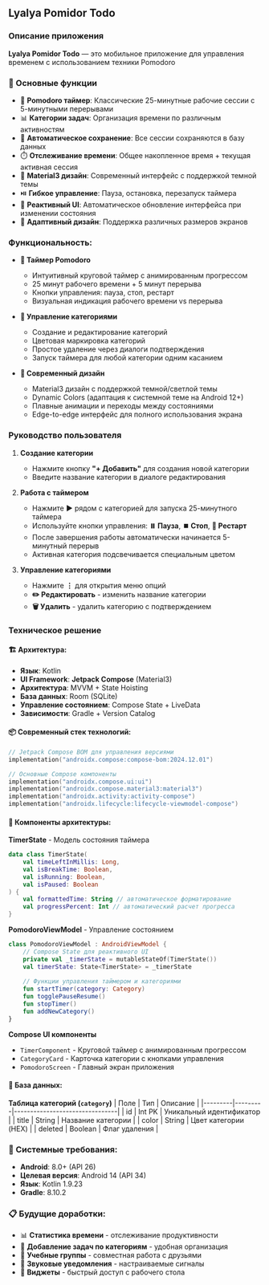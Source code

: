 ## Lyalya Pomidor Todo

### Описание приложения
**Lyalya Pomidor Todo** — это мобильное приложение для управления временем с использованием техники Pomodoro

### 🎯 Основные функции

- 🍅 **Pomodoro таймер**: Классические 25-минутные рабочие сессии с 5-минутными перерывами
- 📊 **Категории задач**: Организация времени по различным активностям
- 💾 **Автоматическое сохранение**: Все сессии сохраняются в базу данных
- ⏱️ **Отслеживание времени**: Общее накопленное время + текущая активная сессия
- 🎨 **Material3 дизайн**: Современный интерфейс с поддержкой темной темы
- ⏯️ **Гибкое управление**: Пауза, остановка, перезапуск таймера
- 🔄 **Реактивный UI**: Автоматическое обновление интерфейса при изменении состояния
- 📱 **Адаптивный дизайн**: Поддержка различных размеров экранов

### Функциональность:

- **🍅 Таймер Pomodoro**
    - Интуитивный круговой таймер с анимированным прогрессом
    - 25 минут рабочего времени + 5 минут перерыва
    - Кнопки управления: пауза, стоп, рестарт
    - Визуальная индикация рабочего времени vs перерыва

- **📝 Управление категориями**
    - Создание и редактирование категорий
    - Цветовая маркировка категорий
    - Простое удаление через диалоги подтверждения
    - Запуск таймера для любой категории одним касанием

- **🎨 Современный дизайн**
    - Material3 дизайн с поддержкой темной/светлой темы
    - Dynamic Colors (адаптация к системной теме на Android 12+)
    - Плавные анимации и переходы между состояниями
    - Edge-to-edge интерфейс для полного использования экрана

### Руководство пользователя

1. **Создание категории**
   - Нажмите кнопку **"+ Добавить"** для создания новой категории
   - Введите название категории в диалоге редактирования

2. **Работа с таймером**
   - Нажмите **▶️** рядом с категорией для запуска 25-минутного таймера
   - Используйте кнопки управления: **⏸️ Пауза**, **⏹️ Стоп**, **🔄 Рестарт**
   - После завершения работы автоматически начинается 5-минутный перерыв
   - Активная категория подсвечивается специальным цветом

3. **Управление категориями**
   - Нажмите **⋮** для открытия меню опций
   - **✏️ Редактировать** - изменить название категории
   - **🗑️ Удалить** - удалить категорию с подтверждением

### Техническое решение

#### 🏗️ Архитектура:
- **Язык**: Kotlin
- **UI Framework**: **Jetpack Compose** (Material3)
- **Архитектура**: MVVM + State Hoisting
- **База данных**: Room (SQLite) 
- **Управление состоянием**: Compose State + LiveData
- **Зависимости**: Gradle + Version Catalog

#### 📦 Современный стек технологий:
```kotlin
// Jetpack Compose BOM для управления версиями
implementation("androidx.compose:compose-bom:2024.12.01")

// Основные Compose компоненты  
implementation("androidx.compose.ui:ui")
implementation("androidx.compose.material3:material3")
implementation("androidx.activity:activity-compose")
implementation("androidx.lifecycle:lifecycle-viewmodel-compose")
```

#### 🔧 Компоненты архитектуры:

**TimerState** - Модель состояния таймера
```kotlin
data class TimerState(
    val timeLeftInMillis: Long,
    val isBreakTime: Boolean,
    val isRunning: Boolean,
    val isPaused: Boolean
) {
    val formattedTime: String // автоматическое форматирование
    val progressPercent: Int // автоматический расчет прогресса
}
```

**PomodoroViewModel** - Управление состоянием
```kotlin
class PomodoroViewModel : AndroidViewModel {
    // Compose State для реактивного UI
    private val _timerState = mutableStateOf(TimerState())
    val timerState: State<TimerState> = _timerState
    
    // Функции управления таймером и категориями
    fun startTimer(category: Category)
    fun togglePauseResume()
    fun stopTimer()
    fun addNewCategory()
}
```

**Compose UI компоненты**
- `TimerComponent` - Круговой таймер с анимированным прогрессом
- `CategoryCard` - Карточка категории с кнопками управления  
- `PomodoroScreen` - Главный экран приложения

#### 📱 База данных:

**Таблица категорий (`category`)**
| Поле    | Тип     | Описание                       |
|---------|---------|--------------------------------|
| id      | Int PK  | Уникальный идентификатор       |
| title   | String  | Название категории             |
| color   | String  | Цвет категории (HEX)           |
| deleted | Boolean | Флаг удаления                  |

### 🚦 Системные требования:
- **Android**: 8.0+ (API 26)
- **Целевая версия**: Android 14 (API 34)
- **Язык**: Kotlin 1.9.23
- **Gradle**: 8.10.2

### 📋 Будущие доработки:
- 📊 **Статистика времени** - отслеживание продуктивности
- 📂 **Добавление задач по категориям** - удобная организация
- 👥 **Учебные группы** - совместная работа с друзьями
- 🎵 **Звуковые уведомления** - настраиваемые сигналы
- 📱 **Виджеты** - быстрый доступ с рабочего стола
